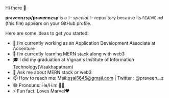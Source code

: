 Hi there 👋


**praveenzsp/praveenzsp** is a ✨ _special_ ✨ repository because its `README.md` (this file) appears on your GitHub profile.

Here are some ideas to get you started:

- 🔭 I’m currently working as an Application Development Associate at Accenture
- 🌱 I’m currently learning MERN stack along with web3
- 🎓 I did my graduation at Vignan's Institute of Information Technology(Visakhapatnam)
- 💬 Ask me about MERN stack or web3
- 📫 How to reach me: Mail:psai6645@gmail.com | Twitter : @praveen__z
- 😄 Pronouns: He/Him 👦🏻
- ⚡ Fun fact: Loves Marvel❤️

